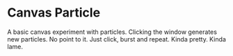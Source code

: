 Canvas Particle
============

A basic canvas experiment with particles. Clicking the window generates new particles. No point to it. Just click, burst and repeat. Kinda pretty. Kinda lame.